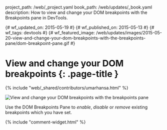 project_path: /web/_project.yaml
book_path: /web/updates/_book.yaml
description: How to view and change your DOM breakpoints with the Breakpoints pane in DevTools.

{# wf_updated_on: 2015-05-19 #}
{# wf_published_on: 2015-05-13 #}
{# wf_tags: devtools #}
{# wf_featured_image: /web/updates/images/2015-05-20-view-and-change-your-dom-breakpoints-with-the-breakpoints-pane/dom-breakpoint-pane.gif #}

# View and change your DOM breakpoints {: .page-title }

{% include "web/_shared/contributors/umarhansa.html" %}


<img src="/web/updates/images/2015-05-20-view-and-change-your-dom-breakpoints-with-the-breakpoints-pane/dom-breakpoint-pane.gif" alt="View and change your DOM breakpoints with the breakpoints pane">

Use the DOM Breakpoints Pane to <em>enable</em>, <em>disable</em> or <em>remove</em> existing breakpoints  which you have set.


{% include "comment-widget.html" %}
